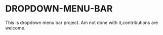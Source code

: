 # DROPDOWN-MENU-BAR
This is dropdown menu bar project.
Am not done with it,contributions are welcome.
